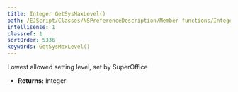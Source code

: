 ```yaml
---
title: Integer GetSysMaxLevel()
path: /EJScript/Classes/NSPreferenceDescription/Member functions/Integer GetSysMaxLevel()
intellisense: 1
classref: 1
sortOrder: 5336
keywords: GetSysMaxLevel()
---
```


Lowest allowed setting level, set by SuperOffice



* **Returns:** Integer


